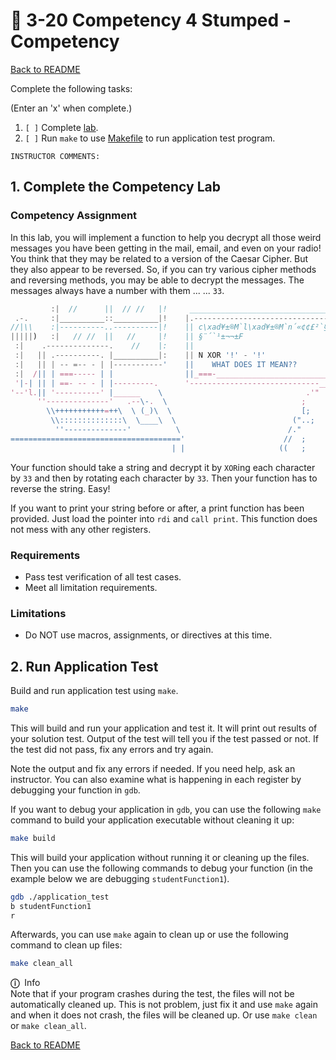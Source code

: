 
# 🤔 3-20 Competency 4 Stumped - Competency

[Back to README](README.md)

Complete the following tasks:

(Enter an 'x' when complete.)

1. `[ ]` Complete [lab](4_lab.asm).
2. `[ ]` Run `make` to use [Makefile](Makefile) to run application test 
program.

```
INSTRUCTOR COMMENTS:  
```


## 1. Complete the Competency Lab

### Competency Assignment

In this lab, you will implement a function to help you decrypt all those weird 
messages you have been getting in the mail, email, and even on your radio! You 
think that they may be related to a version of the Caesar Cipher. But they 
also appear to be reversed. So, if you can try various cipher methods and 
reversing methods, you may be able to decrypt the messages. The messages 
always have a number with them ... ... `33`.


``` js (for color)
         :|  //      ||  // //   |!     ______________________________________
 .-.     :|__________::__________|!    |.------------------------------------.|
//|\\    :|----------..----------|!    || c\xad¥±®M`l\xad¥±®M`n´«¢¢£²`§´«¨¹` ||
|||||)   :|   // //  ||   //     |!    || §¨´`¹±¬¬±F                         ||
 :|    .--------------.    //    |:    ||                                    ||
 :|   || .----------. |__________|:    || N XOR '!' - '!'                    ||
 :|   || | -- =-- - | |-----------'    ||    WHAT DOES IT MEAN??             ||
 :|  /|| | ===----- | |                ||_===-_______________________________||
 '|-| || | ==- -- - | |---------.      '-----------------------------__-------'
'--'l.|| '----------' |______    \                                .'"  "'.
      ''--------------'   .--\-.  \                              ;        '
        \\+++++++++++=++\  \ (_)\  \                             [;       ;
         \\::::::::::::::\  \____\  \                          ("..;     ;.__
          ''--------------'          \                        /."            \
======================================'                      //  ;            \
                                    | |                     ((   ;            
```

Your function should take a string and decrypt it by `XOR`ing each character 
by `33` and then by rotating each character by `33`. Then your function has to 
reverse the string. Easy!

If you want to print your string before or after, a print function has been 
provided. Just load the pointer into `rdi` and `call print`. This function 
does not mess with any other registers.


### Requirements

- Pass test verification of all test cases.
- Meet all limitation requirements.


### Limitations

- Do NOT use macros, assignments, or directives at this time.


## 2. Run Application Test

Build and run application test using `make`.

``` sh
make
```

This will build and run your application and test it. It will print out 
results of your solution test. Output of the test will tell you if the test 
passed or not.  If the test did not pass, fix any errors and try again.

Note the output and fix any errors if needed. If you need help, ask an 
instructor. You can also examine what is happening in each register by 
debugging your function in `gdb`.

If you want to debug your application in `gdb`, you can use the following 
`make` command to build your application executable without cleaning it up:

``` sh
make build
```

This will build your application without running it or cleaning up the files. 
Then you can use the following commands to debug your function (in the example 
below we are debugging `studentFunction1`).

``` sh
gdb ./application_test
b studentFunction1
r
```

Afterwards, you can use `make` again to clean up or use the following command 
to clean up files:

``` sh
make clean_all
```

<span class="box-purple"><span class="bar-purple">
    <span class="purple">**ⓘ**</span>&nbsp; Info   
</span><span class="inner">
    Note that if your program crashes during the test, the files will not be
    automatically cleaned up. This is not problem, just fix it and use `make`
    again and when it does not crash, the files will be cleaned up. Or use
    `make clean` or `make clean_all`.
</span></span>


[Back to README](README.md)

<link rel="stylesheet" href="../.css/boxes.css">


<!--- End of file. --->
